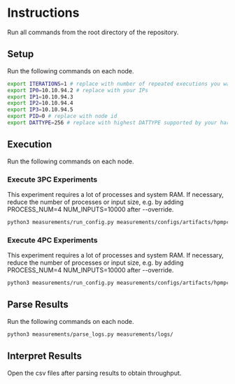 # Instructions

Run all commands from the root directory of the repository.

## Setup

Run the following commands on each node.

```sh
export ITERATIONS=1 # replace with number of repeated executions you want to run
export IP0=10.10.94.2 # replace with your IPs
export IP1=10.10.94.3
export IP2=10.10.94.4
export IP3=10.10.94.5
export PID=0 # replace with node id
export DATTYPE=256 # replace with highest DATTYPE supported by your hardware
```

## Execution

Run the following commands on each node.

### Execute 3PC Experiments
This experiment requires a lot of processes and system RAM. If necessary, reduce the number of processes or input size, e.g. by adding PROCESS_NUM=4 NUM_INPUTS=10000 after --override.

```sh
python3 measurements/run_config.py measurements/configs/artifacts/hpmpc/table6/ -i $ITERATIONS -a $IP0 -b $IP1 -c $IP2 -p $PID --override PROTOCOL=2,3,5 DATTYPE=$DATTYPE
```

### Execute 4PC Experiments
This experiment requires a lot of processes and system RAM. If necessary, reduce the number of processes or input size, e.g. by adding PROCESS_NUM=4 NUM_INPUTS=10000 after --override.

```sh
python3 measurements/run_config.py measurements/configs/artifacts/hpmpc/table6/ -i $ITERATIONS -a $IP0 -b $IP1 -c $IP2 -d $IP3 -p $PID --override PROTOCOL=8,9,10,12 DATTYPE=$DATTYPE
```

## Parse Results

Run the following commands on each node.

```sh
python3 measurements/parse_logs.py measurements/logs/
```

## Interpret Results

Open the csv files after parsing results to obtain throughput.
